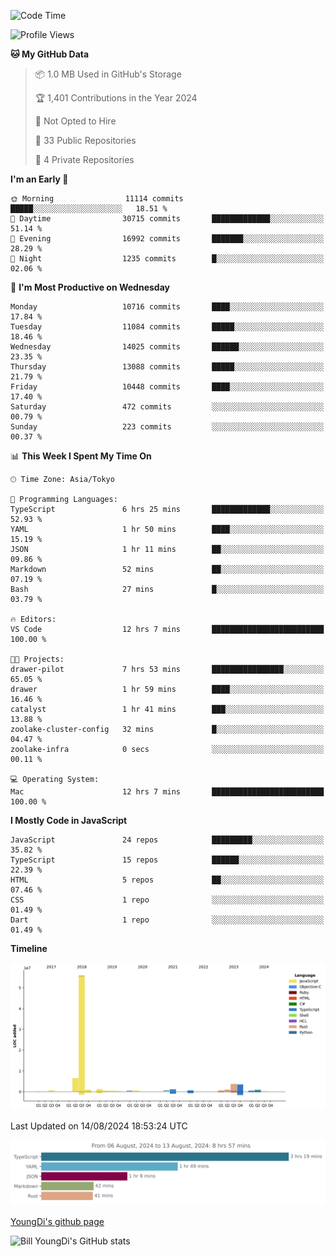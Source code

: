 <!--START_SECTION:waka-->
![Code Time](http://img.shields.io/badge/Code%20Time-845%20hrs%207%20mins-blue)

![Profile Views](http://img.shields.io/badge/Profile%20Views-0-blue)

**🐱 My GitHub Data** 

> 📦 1.0 MB Used in GitHub's Storage 
 > 
> 🏆 1,401 Contributions in the Year 2024
 > 
> 🚫 Not Opted to Hire
 > 
> 📜 33 Public Repositories 
 > 
> 🔑 4 Private Repositories 
 > 
**I'm an Early 🐤** 

```text
🌞 Morning                11114 commits       █████░░░░░░░░░░░░░░░░░░░░   18.51 % 
🌆 Daytime                30715 commits       █████████████░░░░░░░░░░░░   51.14 % 
🌃 Evening                16992 commits       ███████░░░░░░░░░░░░░░░░░░   28.29 % 
🌙 Night                  1235 commits        █░░░░░░░░░░░░░░░░░░░░░░░░   02.06 % 
```
📅 **I'm Most Productive on Wednesday** 

```text
Monday                   10716 commits       ████░░░░░░░░░░░░░░░░░░░░░   17.84 % 
Tuesday                  11084 commits       █████░░░░░░░░░░░░░░░░░░░░   18.46 % 
Wednesday                14025 commits       ██████░░░░░░░░░░░░░░░░░░░   23.35 % 
Thursday                 13088 commits       █████░░░░░░░░░░░░░░░░░░░░   21.79 % 
Friday                   10448 commits       ████░░░░░░░░░░░░░░░░░░░░░   17.40 % 
Saturday                 472 commits         ░░░░░░░░░░░░░░░░░░░░░░░░░   00.79 % 
Sunday                   223 commits         ░░░░░░░░░░░░░░░░░░░░░░░░░   00.37 % 
```


📊 **This Week I Spent My Time On** 

```text
🕑︎ Time Zone: Asia/Tokyo

💬 Programming Languages: 
TypeScript               6 hrs 25 mins       █████████████░░░░░░░░░░░░   52.93 % 
YAML                     1 hr 50 mins        ████░░░░░░░░░░░░░░░░░░░░░   15.19 % 
JSON                     1 hr 11 mins        ██░░░░░░░░░░░░░░░░░░░░░░░   09.86 % 
Markdown                 52 mins             ██░░░░░░░░░░░░░░░░░░░░░░░   07.19 % 
Bash                     27 mins             █░░░░░░░░░░░░░░░░░░░░░░░░   03.79 % 

🔥 Editors: 
VS Code                  12 hrs 7 mins       █████████████████████████   100.00 % 

🐱‍💻 Projects: 
drawer-pilot             7 hrs 53 mins       ████████████████░░░░░░░░░   65.05 % 
drawer                   1 hr 59 mins        ████░░░░░░░░░░░░░░░░░░░░░   16.46 % 
catalyst                 1 hr 41 mins        ███░░░░░░░░░░░░░░░░░░░░░░   13.88 % 
zoolake-cluster-config   32 mins             █░░░░░░░░░░░░░░░░░░░░░░░░   04.47 % 
zoolake-infra            0 secs              ░░░░░░░░░░░░░░░░░░░░░░░░░   00.11 % 

💻 Operating System: 
Mac                      12 hrs 7 mins       █████████████████████████   100.00 % 
```

**I Mostly Code in JavaScript** 

```text
JavaScript               24 repos            █████████░░░░░░░░░░░░░░░░   35.82 % 
TypeScript               15 repos            ██████░░░░░░░░░░░░░░░░░░░   22.39 % 
HTML                     5 repos             ██░░░░░░░░░░░░░░░░░░░░░░░   07.46 % 
CSS                      1 repo              ░░░░░░░░░░░░░░░░░░░░░░░░░   01.49 % 
Dart                     1 repo              ░░░░░░░░░░░░░░░░░░░░░░░░░   01.49 % 
```



**Timeline**

![Lines of Code chart](https://raw.githubusercontent.com/Youngdi/Youngdi/master/assets/bar_graph.png)


 Last Updated on 14/08/2024 18:53:24 UTC
<!--END_SECTION:waka-->

![wakatime](./images/stat.svg)

[YoungDi's github page](https://youngdi.github.io)

![Bill YoungDi's GitHub stats](https://github-readme-stats.vercel.app/api?username=youngdi&count_private=true&show_icons=true)
